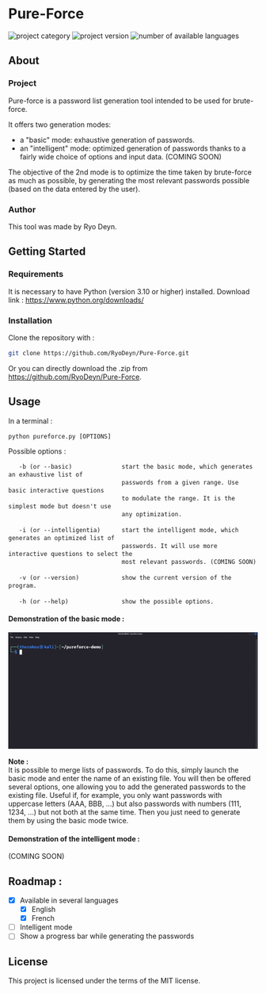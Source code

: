 # Pure-Force

![project category](https://img.shields.io/badge/Project%20Category-Pain-red?style=flat-square)
![project version](https://img.shields.io/badge/Version-1.0.0-brightgreen?style=flat-square)
![number of available languages](https://img.shields.io/badge/Available%20Languages-2-blue?style=flat-square)

## About

### Project

Pure-force is a password list generation tool intended to be used for brute-force.

It offers two generation modes:
- a "basic" mode: exhaustive generation of passwords.
- an "intelligent" mode: optimized generation of passwords thanks to a fairly wide choice of options and input data. (COMING SOON)

The objective of the 2nd mode is to optimize the time taken by brute-force as much as possible, by generating the most relevant
passwords possible (based on the data entered by the user).

### Author

This tool was made by Ryo Deyn.

## Getting Started

### Requirements

It is necessary to have Python (version 3.10 or higher) installed.
Download link : https://www.python.org/downloads/

### Installation

Clone the repository with :
```sh
git clone https://github.com/RyoDeyn/Pure-Force.git
```

Or you can directly download the .zip from https://github.com/RyoDeyn/Pure-Force.

## Usage

In a terminal :
```
python pureforce.py [OPTIONS]
```
Possible options :
```
   -b (or --basic)              start the basic mode, which generates an exhaustive list of
                                passwords from a given range. Use basic interactive questions
                                to modulate the range. It is the simplest mode but doesn't use
                                any optimization.
                                
   -i (or --intelligentia)      start the intelligent mode, which generates an optimized list of
                                passwords. It will use more interactive questions to select the
                                most relevant passwords. (COMING SOON)
                                
   -v (or --version)            show the current version of the program.
   
   -h (or --help)               show the possible options.
```
#### Demonstration of the basic mode :

![pureforce-demo](examples/pure-force_demo.gif)

**Note :**   
It is possible to merge lists of passwords. To do this, simply launch the basic mode and enter the name of an existing file.
You will then be offered several options, one allowing you to add the generated passwords to the existing file.
Useful if, for example, you only want passwords with uppercase letters (AAA, BBB, …) but also passwords with numbers (111, 1234, …)
but not both at the same time. Then you just need to generate them by using the basic mode twice.

#### Demonstration of the intelligent mode :

(COMING SOON)

## Roadmap :

- [x] Available in several languages
    - [x] English
    - [x] French
- [ ] Intelligent mode
- [ ] Show a progress bar while generating the passwords

## License

This project is licensed under the terms of the MIT license.
